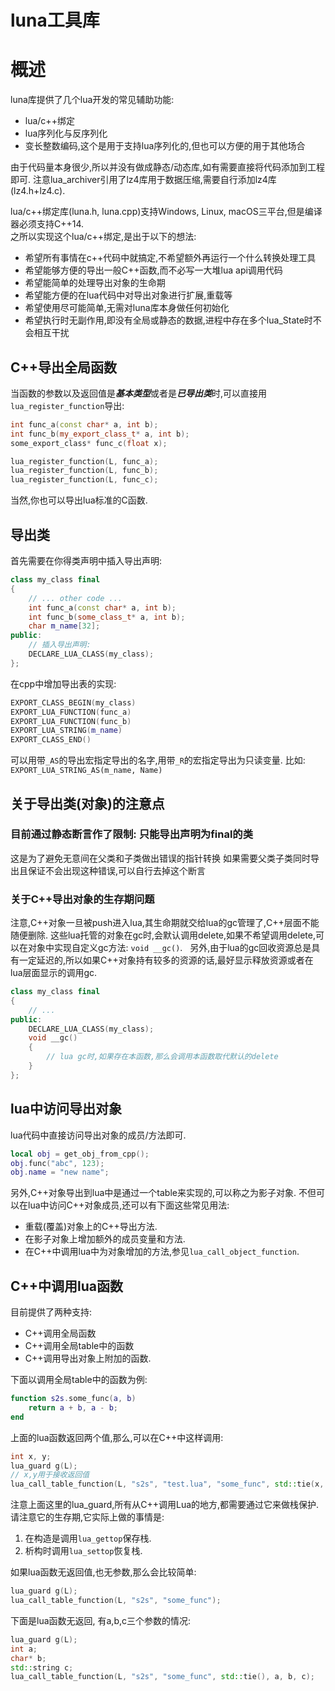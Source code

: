 # luna工具库

# 概述

luna库提供了几个lua开发的常见辅助功能:
- lua/c++绑定
- lua序列化与反序列化
- 变长整数编码,这个是用于支持lua序列化的,但也可以方便的用于其他场合

由于代码量本身很少,所以并没有做成静态/动态库,如有需要直接将代码添加到工程即可.
注意lua_archiver引用了lz4库用于数据压缩,需要自行添加lz4库(lz4.h+lz4.c).

lua/c++绑定库(luna.h, luna.cpp)支持Windows, Linux, macOS三平台,但是编译器必须支持C++14.  
之所以实现这个lua/c++绑定,是出于以下的想法:
- 希望所有事情在c++代码中就搞定,不希望额外再运行一个什么转换处理工具
- 希望能够方便的导出一般C++函数,而不必写一大堆lua api调用代码
- 希望能简单的处理导出对象的生命期
- 希望能方便的在lua代码中对导出对象进行扩展,重载等
- 希望使用尽可能简单,无需对luna库本身做任何初始化
- 希望执行时无副作用,即没有全局或静态的数据,进程中存在多个lua_State时不会相互干扰

## C++导出全局函数

当函数的参数以及返回值是***基本类型***或者是***已导出类***时,可以直接用`lua_register_function`导出:

``` c++
int func_a(const char* a, int b);
int func_b(my_export_class_t* a, int b);
some_export_class* func_c(float x);

lua_register_function(L, func_a);
lua_register_function(L, func_b);
lua_register_function(L, func_c);
```

当然,你也可以导出lua标准的C函数.

## 导出类

首先需要在你得类声明中插入导出声明:

``` c++
class my_class final
{
	// ... other code ...
	int func_a(const char* a, int b);
	int func_b(some_class_t* a, int b);
    char m_name[32];
public:
    // 插入导出声明:
	DECLARE_LUA_CLASS(my_class);
};
```

在cpp中增加导出表的实现:

``` c++
EXPORT_CLASS_BEGIN(my_class)
EXPORT_LUA_FUNCTION(func_a)
EXPORT_LUA_FUNCTION(func_b)
EXPORT_LUA_STRING(m_name)
EXPORT_CLASS_END()
```

可以用带`_AS`的导出宏指定导出的名字,用带`_R`的宏指定导出为只读变量.
比如: `EXPORT_LUA_STRING_AS(m_name, Name)`

## 关于导出类(对象)的注意点

### 目前通过静态断言作了限制: 只能导出声明为final的类

这是为了避免无意间在父类和子类做出错误的指针转换
如果需要父类子类同时导出且保证不会出现这种错误,可以自行去掉这个断言

### 关于C++导出对象的生存期问题

注意,C++对象一旦被push进入lua,其生命期就交给lua的gc管理了,C++层面不能随便删除.
这些lua托管的对象在gc时,会默认调用delete,如果不希望调用delete,可以在对象中实现自定义gc方法: `void __gc()`.  
另外,由于lua的gc回收资源总是具有一定延迟的,所以如果C++对象持有较多的资源的话,最好显示释放资源或者在lua层面显示的调用gc.

``` c++
class my_class final
{
	// ...
public:
	DECLARE_LUA_CLASS(my_class);	
	void __gc()
	{
		// lua gc时,如果存在本函数,那么会调用本函数取代默认的delete
	}
};
```

## lua中访问导出对象

lua代码中直接访问导出对象的成员/方法即可.

``` lua
local obj = get_obj_from_cpp();
obj.func("abc", 123);
obj.name = "new name";
```

另外,C\+\+对象导出到lua中是通过一个table来实现的,可以称之为影子对象.
不但可以在lua中访问C\+\+对象成员,还可以有下面这些常见用法:

- 重载(覆盖)对象上的C\+\+导出方法.
- 在影子对象上增加额外的成员变量和方法.
- 在C\+\+中调用lua中为对象增加的方法,参见`lua_call_object_function`.

## C\+\+中调用lua函数

目前提供了两种支持:

- C++调用全局函数
- C++调用全局table中的函数
- C++调用导出对象上附加的函数.

下面以调用全局table中的函数为例:

``` lua
function s2s.some_func(a, b)
  	return a + b, a - b;
end
```

上面的lua函数返回两个值,那么,可以在C++中这样调用:

```cpp
int x, y;
lua_guard g(L);
// x,y用于接收返回值
lua_call_table_function(L, "s2s", "test.lua", "some_func", std::tie(x, y), 11, 2);
```

注意上面这里的lua_guard,所有从C++调用Lua的地方,都需要通过它来做栈保护.
请注意它的生存期,它实际上做的事情是:

1. 在构造是调用`lua_gettop`保存栈.
2. 析构时调用`lua_settop`恢复栈.


如果lua函数无返回值,也无参数,那么会比较简单:

```cpp
lua_guard g(L);
lua_call_table_function(L, "s2s", "some_func");
```

下面是lua函数无返回, 有a,b,c三个参数的情况:

```cpp
lua_guard g(L);
int a;
char* b;
std::string c;
lua_call_table_function(L, "s2s", "some_func", std::tie(), a, b, c);
```



